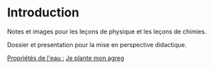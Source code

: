 # IntroductionNotes et images pour les leçons de physique et les leçons de chimies.Dossier et presentation pour la mise en perspective didactique.[Propriétés de l'eau :](https://water.lsbu.ac.uk/water/water_structure_science.html)[Je plante mon agreg](https://je-plante-mon-agreg.com/)